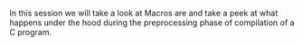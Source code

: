 In this session we will take a look at Macros are and take a peek at what happens under the hood during the preprocessing phase of compilation of a C program.

